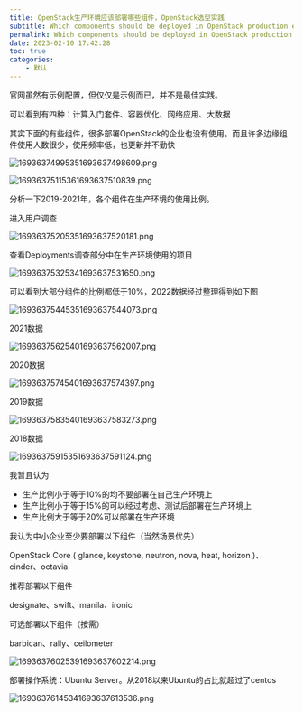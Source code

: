 ```yaml
---
title: OpenStack生产环境应该部署哪些组件，OpenStack选型实践
subtitle: Which components should be deployed in OpenStack production environment, OpenStack selection practice
permalink: Which components should be deployed in OpenStack production environment, OpenStack selection practice
date: 2023-02-10 17:42:28
toc: true
categories: 
    - 默认
---
```


官网虽然有示例配置，但仅仅是示例而已，并不是最佳实践。

可以看到有四种：计算入门套件、容器优化、网络应用、大数据 

其实下面的有些组件，很多部署OpenStack的企业也没有使用。而且许多边缘组件使用人数很少，使用频率低，也更新并不勤快

![16936374995351693637498609.png](https://raw.githubusercontent.com/james-curtis/blog-img/img/img/16936374995351693637498609.png)

![16936375115361693637510839.png](https://raw.githubusercontent.com/james-curtis/blog-img/img/img/16936375115361693637510839.png)

分析一下2019-2021年，各个组件在生产环境的使用比例。

进入用户调查

![16936375205351693637520181.png](https://raw.githubusercontent.com/james-curtis/blog-img/img/img/16936375205351693637520181.png)

查看Deployments调查部分中在生产环境使用的项目

![16936375325341693637531650.png](https://raw.githubusercontent.com/james-curtis/blog-img/img/img/16936375325341693637531650.png)

可以看到大部分组件的比例都低于10%，2022数据经过整理得到如下图

![16936375445351693637544073.png](https://raw.githubusercontent.com/james-curtis/blog-img/img/img/16936375445351693637544073.png)

2021数据

![16936375625401693637562007.png](https://raw.githubusercontent.com/james-curtis/blog-img/img/img/16936375625401693637562007.png)

2020数据

![16936375745401693637574397.png](https://raw.githubusercontent.com/james-curtis/blog-img/img/img/16936375745401693637574397.png)


2019数据

![16936375835401693637583273.png](https://raw.githubusercontent.com/james-curtis/blog-img/img/img/16936375835401693637583273.png)


2018数据

![16936375915351693637591124.png](https://raw.githubusercontent.com/james-curtis/blog-img/img/img/16936375915351693637591124.png)


我暂且认为

- 生产比例小于等于10%的均不要部署在自己生产环境上
- 生产比例小于等于15%的可以经过考虑、测试后部署在生产环境上
- 生产比例大于等于20%可以部署在生产环境

我认为中小企业至少要部署以下组件（当然场景优先）

OpenStack Core ( glance, keystone, neutron, nova, heat, horizon )、cinder、octavia

推荐部署以下组件

designate、swift、manila、ironic

可选部署以下组件（按需）

barbican、rally、ceilometer

![16936376025391693637602214.png](https://raw.githubusercontent.com/james-curtis/blog-img/img/img/16936376025391693637602214.png)

部署操作系统：Ubuntu Server。从2018以来Ubuntu的占比就超过了centos 

![16936376145341693637613536.png](https://raw.githubusercontent.com/james-curtis/blog-img/img/img/16936376145341693637613536.png)